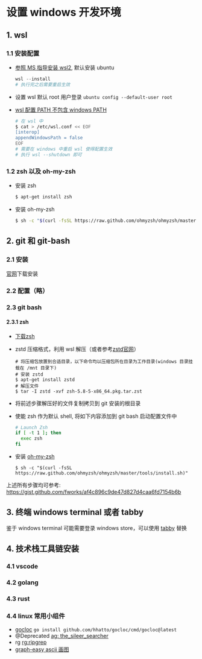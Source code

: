 # 设置 windows 开发环境

## 1. wsl

### 1.1 安装配置

* [参照 MS 指导安装 wsl2](https://docs.microsoft.com/en-us/windows/wsl/install), 默认安装 ubuntu

  ``` powershell
  wsl --install
  # 执行完之后需要重启生效
  ```

* 设置 wsl 默认 root 用户登录 `ubuntu config --default-user root`
* [wsl 配置 PATH 不包含 windows PATH](https://devblogs.microsoft.com/commandline/automatically-configuring-wsl/#section-interop)
  
  ``` sh
  # 在 wsl 中
  $ cat > /etc/wsl.conf << EOF
  [interop]
  appendWindowsPath = false
  EOF
  # 需要在 windows 中重启 wsl 使得配置生效
  # 执行 wsl --shutdown 即可
  ```

### 1.2 zsh 以及 oh-my-zsh

* 安装 zsh

  ``` sh
  $ apt-get install zsh
  ```

* 安装 oh-my-zsh

  ``` sh
  $ sh -c "$(curl -fsSL https://raw.github.com/ohmyzsh/ohmyzsh/master/tools/install.sh)"
  ```

## 2. git 和 git-bash

### 2.1 安装

[官网](https://git-scm.com/)下载安装

### 2.2 配置（略）

### 2.3 git bash

#### 2.3.1 zsh
  
* [下载zsh](https://packages.msys2.org/package/zsh?repo=msys&variant=x86_64)
* zstd 压缩格式，利用 wsl 解压（或者参考[zstd官网](http://facebook.github.io/zstd/)）

  ```shell
  # 将压缩包放置到合适目录，以下命令均以压缩包所在目录为工作目录(windows 目录挂载在 /mnt 目录下)
  # 安装 zstd
  $ apt-get install zstd
  # 解压文件
  $ tar -I zstd -xvf zsh-5.8-5-x86_64.pkg.tar.zst
  ```

* 将前述步骤解压好的文件复制拷贝到 git 安装的根目录
* 使能 zsh 作为默认 shell, 将如下内容添加到 git bash 启动配置文件中

  ``` bash
  # Launch Zsh
  if [ -t 1 ]; then
    exec zsh
  fi
  ```

* 安装 [oh-my-zsh](https://ohmyz.sh/)

  ``` shell
  $ sh -c "$(curl -fsSL https://raw.github.com/ohmyzsh/ohmyzsh/master/tools/install.sh)"
  ```

上述所有步骤均可参考: https://gist.github.com/fworks/af4c896c9de47d827d4caa6fd7154b6b

## 3. 终端 windows terminal 或者 tabby

鉴于 windows terminal 可能需要登录 windows store，可以使用 [tabby](https://tabby.sh/) 替换

## 4. 技术栈工具链安装

### 4.1 vscode

### 4.2 golang

### 4.3 rust

### 4.4 linux 常用小组件

* [gocloc](https://github.com/hhatto/gocloc) `go install github.com/hhatto/gocloc/cmd/gocloc@latest`
* @Deprecated [ag: the_sileer_searcher](https://github.com/ggreer/the_silver_searcher)
* rg [rg:ripgrep](https://github.com/BurntSushi/ripgrep)
* [graph-easy ascii 画图](https://github.com/ironcamel/Graph-Easy)
